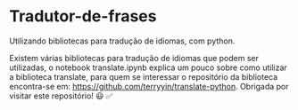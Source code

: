 # Tradutor-de-frases
Utilizando bibliotecas para tradução de idiomas, com python.

Existem várias bibliotecas para tradução de idiomas que podem ser utilizadas, o notebook translate.ipynb explica um pouco sobre como utilizar a biblioteca translate, para quem se interessar o repositório da biblioteca encontra-se em: https://github.com/terryyin/translate-python.
Obrigada por visitar este repositório! :smiley: :white_check_mark:
